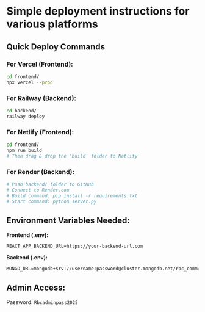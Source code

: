 # Simple deployment instructions for various platforms

## Quick Deploy Commands

### For Vercel (Frontend):
```bash
cd frontend/
npx vercel --prod
```

### For Railway (Backend):
```bash
cd backend/
railway deploy
```

### For Netlify (Frontend):
```bash
cd frontend/
npm run build
# Then drag & drop the 'build' folder to Netlify
```

### For Render (Backend):
```bash
# Push backend/ folder to GitHub
# Connect to Render.com
# Build command: pip install -r requirements.txt
# Start command: python server.py
```

## Environment Variables Needed:

**Frontend (.env):**
```
REACT_APP_BACKEND_URL=https://your-backend-url.com
```

**Backend (.env):**
```
MONGO_URL=mongodb+srv://username:password@cluster.mongodb.net/rbc_community
```

## Admin Access:
Password: `Rbcadminpass2025`
